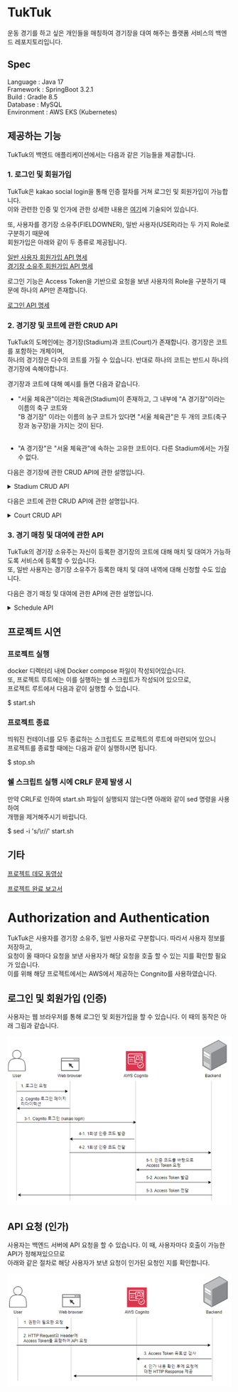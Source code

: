 # TukTuk
운동 경기를 하고 싶은 개인들을 매칭하여 경기장을 대여 해주는 플랫폼 서비스의 백엔드 레포지토리입니다.

## Spec
Language : Java 17 <br/>
Framework : SpringBoot 3.2.1 <br/>
Build : Gradle 8.5 <br/>
Database : MySQL <br/>
Environment : AWS EKS (Kubernetes)

## 제공하는 기능
TukTuk의 백엔드 애플리케이션에서는 다음과 같은 기능들을 제공합니다.

### 1. 로그인 및 회원가입 </br>
TukTuk은 kakao social login을 통해 인증 절차를 거쳐 로그인 및 회원가입이 가능합니다. <br/>
이와 관련한 인증 및 인가에 관한 상세한 내용은 [여기](#authorization-and-authentication)에 기술되어 있습니다.

또, 사용자를 경기장 소유주(FIELDOWNER), 일반 사용자(USER)라는 두 가지 Role로 구분하기 때문에 <br/>
회원가입은 아래와 같이 두 종류로 제공됩니다.

[일반 사용자 회원가입 API 명세](https://documenter.getpostman.com/view/32243568/2s9YysD2L4#241e9b24-f508-4387-b5ca-7642978f0666) <br/>
[경기장 소유주 회원가입 API 명세](https://documenter.getpostman.com/view/32243568/2s9YysD2L4#7eb8007e-f88f-4d92-8de6-9eb2463348d0) <br/>

로그인 기능은 Access Token을 기반으로 요청을 보낸 사용자의 Role을 구분하기 때문에 하나의 API만 존재합니다. <br/>

[로그인 API 명세](https://documenter.getpostman.com/view/32243568/2s9YysD2L4#771a76b3-5c51-4c4b-98aa-eba3768d66e3)<br/>

### 2. 경기장 및 코트에 관한 CRUD API
TukTuk의 도메인에는 경기장(Stadium)과 코트(Court)가 존재합니다. 경기장은 코트를 포함하는 개체이며, <br/>
하나의 경기장은 다수의 코트를 가질 수 있습니다. 반대로 하나의 코트는 반드시 하나의 경기장에 속해야합니다. <br>

경기장과 코트에 대해 예시를 들면 다음과 같습니다.
- "서울 체육관"이라는 체육관(Stadium)이 존재하고, 그 내부에 "A 경기장"이라는 이름의 축구 코트와 <br/>
"B 경기장" 이라는 이름의 농구 코트가 있다면 "서울 체육관"은 두 개의 코트(축구장과 농구장)을 가지는 것이 된다. <br/><br/>

- "A 경기장"은 "서울 체육관"에 속하는 고유한 코트이다. 다른 Stadium에서는 가질 수 없다.

다음은 경기장에 관한 CRUD API에 관한 설명입니다.

<details>
<summary> Stadium CRUD API </summary>
<div markdown="1">

#### 1. 경기장 등록
경기장을 등록하는 API입니다. 이 API는 경기장 소유주 권한을 가진 사용자만 호출할 수 있습니다.

[경기장을 등록하는 API 명세](https://documenter.getpostman.com/view/32243568/2s9YysD2L4#17f13017-6a4f-4122-8f7f-d2557dcbd701)

#### 2. 경기장 ID로 조회
경기장이 가진 ID 값으로 조회하는 API이며, 누구나 호출이 가능합니다. 

[경기장 ID로 조회하는 API 명세](https://documenter.getpostman.com/view/32243568/2s9YysD2L4#653f9bc9-9479-4121-beeb-7cf2f1c16ec2)

#### 3. 경기장 정보 수정
등록한 경기장을 수정하는 API입니다. 이 API는 수정하려는 경기장을 소유하고, <br/> 
경기장 소유주 권한을 가진 사용자만 호출할 수 있습니다. 

[경기장 정보를 수정하는 API 명세](https://documenter.getpostman.com/view/32243568/2s9YysD2L4#064bb6d7-33e2-497b-b518-f41f701460b9)

#### 4. 경기장 삭제
등록한 경기장을 삭제하는 API입니다. 이 API는 삭제하려는 경기장을 소유하고, <br/>
경기장 소유주 권한을 가진 사용자만 호출할 수 있습니다.

[경기장을 삭제하는 API 명세](https://documenter.getpostman.com/view/32243568/2s9YysD2L4#ea190b1a-17c6-42ac-9614-3bfd7ffa5690)

#### 5. 경기장에 속한 코트 조회
경기장이 가진 ID 값으로 해당 경기장에 속한 코트들을 조회하는 API이며, 누구나 호출이 가능합니다. <br/>

[경기장에 속한 코트를 조회하는 API 명세](https://documenter.getpostman.com/view/32243568/2s9YysD2L4#1f33cb13-e2e1-4a9e-b0a5-432f81f997f9)

#### 6. 경기장 소유주가 등록한 경기장 조회
경기장 소유주가 자신이 등록한 경기장을 조회하는 API입니다. 이 API는 경기장 소유주 권한을 가진 사용자만
호출할 수 있습니다.

[경기장 소유주가 등록한 경기장을 조회하는 API 명세](https://documenter.getpostman.com/view/32243568/2s9YysD2L4#c5bf4e3f-9566-442a-aa9f-aaa961bdb1a7)

#### 7. 경기장 이름 검색
경기장 이름에 검색어가 포함되는 경기장을 검색하는 API입니다. 이 API는 누구나 호출할 수 있습니다.  

[경기장을 이름으로 검색하는 API 명세](https://documenter.getpostman.com/view/32243568/2s9YysD2L4#082d51a4-7db1-4942-903d-397ddd292f75)

</div>
</details>

다음은 코트에 관한 CRUD API에 관한 설명입니다.

<details>
<summary> Court CRUD API </summary>
<div markdown="1">

#### 1. 코트 등록
특정 경기장에 속할 코트를 등록하는 API입니다. 이 API는 등록하려는 코트가 속한 경기장을 소유하고 있고, <br>
경기장 소유주 권한을 가진 사용자만 호출할 수 있습니다.

[코트를 등록하는 API 명세](https://documenter.getpostman.com/view/32243568/2s9YysD2L4#d1d5c8f5-d58f-46f6-89d2-5549a341b63a)

#### 2. 코트 ID로 조회
코트가 가진 ID로 조회하는 API입니다. 이 API는 누구나 호출할 수 있습니다.

[코트를 ID로 조회하는 API 명세](https://documenter.getpostman.com/view/32243568/2s9YysD2L4#2918699a-6c39-4327-8de5-73daae97d948)

#### 3. 코트 삭제
등록한 코트를 삭제하는 API입니다. 이 API는 삭제하려는 코트가 속한 경기장을 소유하고 있고, <br>
경기장 소유주 권한을 가진 사용자만 호출할 수 있습니다.

[코트를 삭제하는 API 명세](https://documenter.getpostman.com/view/32243568/2s9YysD2L4#c6afb96e-cb2a-4ba7-b057-7ab4f99228fe)

#### 4. 코트 이미지 수정
코트를 등록할 때 사용한 이미지를 수정하는 API입니다. 이 API는 수정하려는 코트가 속한 경기장을 소유하고 있고, <br>
경기장 소유주 권한을 가진 사용자만 호출할 수 있습니다.

[코트 이미지를 수정하는 API 명세](https://documenter.getpostman.com/view/32243568/2s9YysD2L4#8a4ae1d6-5505-45ba-9d99-0cb81a86f727)

#### 5. 코트 정보 수정
코트를 등록할 때 입력한 정보를 수정하는 API입니다. 이 API는 수정하려는 코트가 속한 경기장을 소유하고 있고, <br>
경기장 소유주 권한을 가진 사용자만 호출할 수 있습니다.

[코트 정보를 수정하는 API 명세](https://documenter.getpostman.com/view/32243568/2s9YysD2L4#d82dc441-c4e2-4600-ba73-1677c5cc030e)

</div>
</details>

### 3. 경기 매칭 및 대여에 관한 API
TukTuk의 경기장 소유주는 자신이 등록한 경기장의 코트에 대해 매치 및 대여가 가능하도록 서비스에 등록할 수 있습니다. <br/>
또, 일반 사용자는 경기장 소유주가 등록한 매치 및 대여 내역에 대해 신청할 수도 있습니다.

다음은 경기 매칭 및 대여에 관한 API에 관한 설명입니다.

<details>
<summary> Schedule API </summary>
<div markdown="1">

#### 1. 일정 등록
경기장 소유주가 자신이 플랫폼에 등록한 경기장의 코트에 대해 매치 및 대여를 할 수 있도록 <br/>
일정을 등록하는 API입니다. 해당 API는 등록하려는 코트를 소유하고 있어야하며 <br/>
경기장 소유주 권한을 가진 사용자만 호출할 수 있습니다. 

[일정 등록에 관한 API 명세](https://documenter.getpostman.com/view/32243568/2s9YysD2L4#9982652f-4d8a-4cc0-a835-a60c37edb80d)

#### 2. 일정 수정
경기장 소유주가 자신이 등록한 일정을 수정하는 API입니다. 해당 API는 수정하려는 코트를 소유하고 있어야하며 <br/> 
경기장 소유주 권한을 가진 사용자만 호출할 수 있습니다.

[등록한 일정을 수정하는 API 명세](https://documenter.getpostman.com/view/32243568/2s9YysD2L4#dab7cbde-f9e8-42f7-91ad-777740313eaa)

#### 3. 일정 삭제
경기장 소유주가 자신이 등록한 일정을 삭제하는 API입니다. 해당 API는 삭제하려는 코트를 소유하고 있어야하며 <br/>
경기장 소유주 권한을 가진 사용자만 호출할 수 있습니다.

[등록한 일정을 삭제하는 API 명세](https://documenter.getpostman.com/view/32243568/2s9YysD2L4#fe2a7754-73f7-4884-9e5d-f234e1b628e6)

#### 4. 일정 ID로 조회
등록된 일정을 ID로 조회하는 API입니다. 해당 API는 누구나 호출이 가능합니다.

[일정을 ID로 조회하는 API 명세](https://documenter.getpostman.com/view/32243568/2s9YysD2L4#4c5e62a9-fe8a-4590-86ff-9332f7b35cdb)

#### 5. 경기장 소유주가 등록한 일정 조회
경기장 소유주가 자신이 등록한 일정을 조회하는 API입니다. 경기장 소유주 권한을 가진 사용자만 호출할 수 있습니다.

[경기장 소유주가 등록한 일정을 조회하는 API 명세](https://documenter.getpostman.com/view/32243568/2s9YysD2L4#bb7f428f-2a86-4a6c-b432-4935dce5a4b9)

#### 5. 지역과 날짜로 일정 검색
등록된 일정을 지역과 날짜로 조회하는 API입니다. 해당 API는 누구나 호출이 가능합니다.

[지역과 날짜로 일정을 조회하는 API 명세](https://documenter.getpostman.com/view/32243568/2s9YysD2L4#1eaf14a8-883e-47e1-8b9e-c8a35c5d3fea)

#### 6. 매치 등록하기
등록된 일정에 참여하는 API입니다. 해당 API는 일반 사용자 및 경기장 소유주 권한을 가진 사용자라면 호출이 가능합니다.

[매치를 등록하는 API 명세](https://documenter.getpostman.com/view/32243568/2s9YysD2L4#92e701f2-188a-4983-acba-df98de9c25be)

</div>
</details>

## 프로젝트 시연
### 프로젝트 실행
docker 디렉터리 내에 Docker compose 파일이 작성되어있습니다. <br/> 
또, 프로젝트 루트에는 이를 실행하는 쉘 스크립트가 작성되어 있으므로, <br/>
프로젝트 루트에서 다음과 같이 실행할 수 있습니다.

$ start.sh

### 프로젝트 종료
띄워진 컨테이너를 모두 종료하는 스크립트도 프로젝트의 루트에 마련되어 있으니 <br/> 
프로젝트를 종료할 때에는 다음과 같이 실행하시면 됩니다.

$ stop.sh

### 쉘 스크립트 실행 시에 CRLF 문제 발생 시 
만약 CRLF로 인하여 start.sh 파일이 실행되지 않는다면 아래와 같이 sed 명령을 사용하여 <br/>
개행을 제거해주시기 바랍니다.

$ sed -i 's/\r//' start.sh

## 기타
[프로젝트 데모 동영상](readme/TukTuk%20Viedo.mp4)

[프로젝트 완료 보고서](readme/TukTuk%20Report.pdf)

# Authorization and Authentication
TukTuk은 사용자를 경기장 소유주, 일반 사용자로 구분합니다. 따라서 사용자 정보를 저장하고, <br/>
요청이 올 때마다 요청을 보낸 사용자가 해당 요청을 호출 할 수 있는 지를 확인할 필요가 있습니다. <br/>
이를 위해 해당 프로젝트에서는 AWS에서 제공하는 Congnito를 사용하였습니다.

## 로그인 및 회원가입 (인증)
사용자는 웹 브라우저를 통해 로그인 및 회원가입을 할 수 있습니다. 이 때의 동작은 아래 그림과 같습니다.

![auth2](readme/auth2.png)

## API 요청 (인가)
사용자는 백엔드 서버에 API 요청을 할 수 있습니다. 이 때, 사용자마다 호출이 가능한 API가 정해져있으므로 <br/>
아래와 같은 절차로 해당 사용자가 보낸 요청이 인가된 요청인 지를 확인합니다.

![auth1](readme/auth1.png)